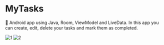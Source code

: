 # MyTasks
📝 Android app using Java, Room, ViewModel and LiveData. In this app you can create, edit, delete your tasks and mark them as completed.

![1](https://user-images.githubusercontent.com/76612421/147465525-c86933b3-258f-4164-a688-a3ff6114886f.PNG)
![2](https://user-images.githubusercontent.com/76612421/147465526-62c682d2-8506-462e-b3c1-9cae2edaec5c.PNG)
